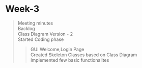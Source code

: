 # Week-3 
> Meeting minutes<br>
> Backlog<br>
> Class Diagram Version - 2<br>
> Started Coding phase<br>
>> GUI Welcome,Login Page<br>
>> Created Skeleton Classes based on Class Diagram<br>
>> Implemented few basic functionalites<br>
